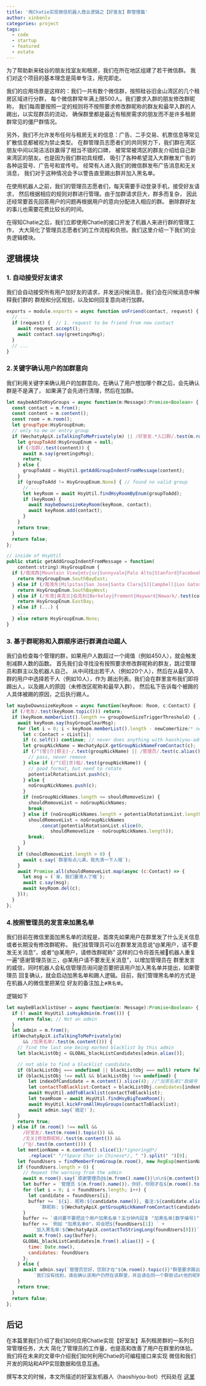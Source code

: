 ```yaml
---
title: '用Chatie实现微信机器人商业逻辑之【好室友】群管理篇'
author: xinbenlv
categories: project
tags:
  - code
  - startup
  - featured
  - estate
---
```


为了帮助新来硅谷的朋友找室友和租房，我们在所在地区组建了若干微信群。
我们对这个项目的基本理念是简单专注，用完即走。

我们的应用场景是这样的：我们一共有数个微信群，按照硅谷旧金山湾区的几个租房区域进行分群，
每个微信群常年满上限500人。我们要求入群的朋友修改群昵称，
我们每周要按照一定的规则将不按照要求修改群昵称的群友和最早入群的人踢出，以实现群员的流动，
确保群里都是最近有租房需求的朋友而不是许多租房群常见的僵尸群情况。

另外，我们不允许发布任何与租房无关的信息：广告、二手交易、机票信息等常见扩散信息都被视为禁止类型。
在群管理员志愿者们的共同努力下，我们群在湾区朋友中间以简洁活跃赢得了相当不错的口碑，
被常常被湾区的群友介绍给自己新来湾区的朋友。也是因为我们群初具规模，
吸引了各种希望混入大群散发广告的各种运营号、广告号和宣传号。
经常有人进入我们的微信群发布广告消息和无关消息，
我们对于这种情况会予以警告直至踢出群并加入黑名单。

在使用机器人之前，我们的管理员志愿者们，每天需要手动登录手机，接受好友请求，
然后根据相应的规则对群进行管理。由于加群请求巨大，群多而复杂，
因此还经常要首先回答用户的问题再根据用户的意向分配进入相应的群。
删除群好友的事儿也需要花费比较长的时间。

在得知Chatie之后，我们立即使用Chatie的接口开发了机器人来进行群的管理工作，
大大简化了管理员志愿者们的工作流程和负担。我们这里介绍一下我们的业务逻辑模块。

## 逻辑模块

### 1. 自动接受好友请求

我们会自动接受所有用户加好友的请求，并发送问候消息，我们会在问候消息中解释我们群的
群规和分区规划，以及如何回复意向进行加群。

```js
exports = module.exports = async function onFriend(contact, request) {
  // ...
  if (request) {  // 1. request to be friend from new contact
    await request.accept();
    await contact.say(greetingsMsg);
  }
  // ...
}
```

### 2.关键字确认用户的加群意向

我们利用关键字来确认用户的加群意向，在确认了用户想加哪个群之后，会先确认群是不是满了，
如果满了会先进行清理，然后在加群。

```js
let maybeAddToHsyGroups = async function(m:Message):Promise<Boolean> {
  const contact = m.from();
  const content = m.content();
  const room = m.room();
  let groupType:HsyGroupEnum;
  // only to me or entry group
  if (WechatyApiX.isTalkingToMePrivately(m) || /好室友.*入口群/.test(m.room().topic())) {
    let groupToAdd:HsyGroupEnum = null;
    if (/加群/.test(content)) {
      await m.say(greetingsMsg);
      return;
    } else {
      groupToAdd = HsyUtil.getAddGroupIndentFromMessage(content);
    }
    if (groupToAdd != HsyGroupEnum.None) { // found no valid group
      // ...
      let keyRoom = await HsyUtil.findHsyRoomByEnum(groupToAdd);
      if (keyRoom) {
        await maybeDownsizeKeyRoom(keyRoom, contact);
        await keyRoom.add(contact);
      }
    }
    return true;
  }
  return false;
};

// inside of HsyUtil
public static getAddGroupIndentFromMessage = function(
    content:string):HsyGroupEnum {
  if (/南湾西|Mountain View|mtv|sv|Sunnyvale|Palo Alto|Stanford|Facebook|Google|Menlo Park/.test(content)) {
    return HsyGroupEnum.SouthBayEast;
  } else if (/南湾东|Milpitas|San Jose|Santa Clara|SJ|Campbell|Los Gatos/.test(content)) {
    return HsyGroupEnum.SouthBayWest;
  } else if (/东湾|奥克兰|伯克利|Berkeley|Fremont|Hayward|Newark/.test(content)) {
    return HsyGroupEnum.EastBay;
  } else if (...) {
    ...
  } else return HsyGroupEnum.None;
}
```

### 3. 基于群昵称和入群顺序进行群满自动踢人

我们会检查每个管理的群，如果用户人数超过一个阈值（例如450人），就会触发削减群人数的函数。
首先我们会寻找没有按照要求修改群昵称的群友，跳过管理员和群主以及机器人自己，
从中间找出若干人（例如20个人），然后在从最早入群的用户中选择若干人（例如10人），作为
踢出列表。我们会在群里宣布我们即将踢出人，以及踢人的原因（未修改区昵称和最早入群），
然后私下告诉每个被踢的人具体被踢的原因，之后执行踢人。

```js
let maybeDownsizeKeyRoom = async function(keyRoom: Room, c:Contact) {
  if (/老友/.test(keyRoom.topic())) return;
  if (keyRoom.memberList().length >= groupDownSizeTriggerThreshold) { // triggering
    await keyRoom.say(hsyGroupClearMsg);
    for (let i = 0; i < keyRoom.memberList().length - newComerSize/* never newComer */; i++) {
      let c:Contact = cList[i];
      if (c.self()) continue; // never does anything with haoshiyou-admin itself.
      let groupNickName = WechatyApiX.getGroupNickNameFromContact(c);
      if (/^(管|介|群主)-/.test(groupNickName) || /管理员/.test(c.alias())) {
        // pass, never remove
      } else if (/^(招|求)租/.test(groupNickName)) {
        // good format, but need to rotate
        potentialRotationList.push(c);
      } else {
        noGroupNickNames.push(c);
      }
      if (noGroupNickNames.length >= shouldRemoveSize) {
        shouldRemoveList = noGroupNickNames;
        break;
      } else if (noGroupNickNames.length + potentialRotationList.length >= shouldRemoveSize) {
        shouldRemoveList = noGroupNickNames
            .concat(potentialRotationList.slice(0,
                shouldRemoveSize - noGroupNickNames.length));
        break;
      }
    }
    if (shouldRemoveList.length > 0) {
      await c.say(`群里有点儿满，我先清一下人哦`);
    }
    await Promise.all(shouldRemoveList.map(async (c:Contact) => {
      let msg = (`亲，我们要清人了哦`);
      await c.say(msg);
      await keyRoom.del(c);
    }));
  }
};
```

### 4.按照管理员的发言来加黑名单

我们目前在微信里面加黑名单的流程是，首席先如果用户在群里发了什么无关信息或者长期没有修改群昵称，
我们挂管理员可以在群里发消息说“@某用户，请不要发无关消息”，或者“@某用户，请修改群昵称”
这样的口令将首先被机器人重复一遍“感谢管理员张三，@某用户请不要发无关消息”，以增加管理员在
群里发言的威信，同时机器人会私信管理员询问是否要把该用户加入黑名单并提出，如果管理员
回复确认，就会启动加黑名单和踢人逻辑。目前，我们管理黑名单的方式是在机器人的微信里把某位
好友的备注加上`#黑名单`。

逻辑如下

```js
let maybeBlacklistUser = async function(m: Message):Promise<Boolean> {
  if (! await HsyUtil.isHsyAdmin(m.from())) {
    return false; // Not an admin
  }
  let admin = m.from();
  if(WechatyApiX.isTalkingToMePrivately(m)
      && /加黑名单/.test(m.content())) {
    // find the last one being marked blacklist by this admin
    let blackListObj = GLOBAL_blackListCandidates[admin.alias()];

    // not able to find a blacklist candidate.
    if (blackListObj === undefined || blackListObj === null) return false;
    if (blackListObj !== null && blackListObj !== undefined) {
        let indexOfCandidate = m.content().slice(4); //"加黑名单1"取编号
        let contactToBlacklist:Contact = blackListObj.candidates[indexOfCandidate];
        await HsyUtil.addToBlacklist(contactToBlacklist);
        let teamRoom = await HsyUtil.findHsyBigTeamRoom();
        await HsyUtil.kickFromAllHsyGroups(contactToBlacklist);
        await admin.say(`搞定!`);
    }
    return true;
  } else if (m.room() !== null &&
      /好室友/.test(m.room().topic()) &&
      /无关|修改群昵称/.test(m.content()) &&
      /^@/.test(m.content())) {
    let mentionName = m.content().slice(1)/*ignoring@*/
        .replace(" "/*Space Char in Chinese*/, " ").split(" ")[0];
    let foundUsers = findMemberFromGroup(m.room(), new RegExp(mentionName));
    if (foundUsers.length > 0) {
      // Repeat the warning from the admin
      await m.room().say(`感谢管理员@${m.from().name()}\n\n${m.content()}`);
      let buffer = `管理员 ${m.from().name()}，你好，你刚才在${m.room().topic()}这个群` + `里警告了用户@${mentionName}，符合这个名称的群内的用户有：\n`;
      for (let i = 0; i < foundUsers.length; i++) {
        let candidate = foundUsers[i];
        buffer += `${i}. 昵称:${candidate.name()}, 备注:${candidate.alias()}, ` +
            `群昵称: ${WechatyApiX.getGroupNickNameFromContact(candidate)} \n`;
      }
      buffer += `请问要不要把这个用户加黑名单？五分钟内回复 "加黑名单[数字编号]"\n`;
      buffer += `例如 "加黑名单0"，将会把${foundUsers[1]} ` +
          `加入黑名单:${WechatyApiX.contactToStringLong(foundUsers[0])}`;
      await m.from().say(buffer);
      GLOBAL_blackListCandidates[m.from().alias()] = {
        time: Date.now(),
        candidates: foundUsers
      };
    } else {
      await admin.say(`管理员您好，您刚才在"${m.room().topic()}"群里要求踢出的用户"${mentionName}" `+
          `我们没有找到，请在确认该用户仍然在该群里，并且请在同一个群尝试at他的昵称而不是群昵称。`);
    }
    return true;
  }
  return false;
};
```

## 后记

在本篇里我们介绍了我们如何应用Chatie实现【好室友】系列租房群的一系列日常管理任务，大大
简化了管理员的工作量，也提高和改善了用户在群里的体验。
我们将在未来的文章中介绍我们如何利用Chatie的可编程接口来实现
微信和我们开发的网站和APP实现数据和信息互通。

撰写本文的时候，本文所描述的好室友机器人（haoshiyou-bot）代码处在
[这里](https://github.com/xinbenlv/haoshiyou-bot/tree/5f4dc109fafb5bf22996e53560e5a2ee51b4da89)
